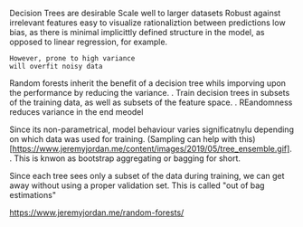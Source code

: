 Decision Trees are desirable
    Scale well to larger datasets
    Robust against irrelevant features
    easy to visualize rationaliztion between predictions
    low bias, as there is minimal implicittly defined structure in the model, as opposed to linear regression, for example. 

    However, prone to high variance
    will overfit noisy data


Random forests inherit the benefit of a decision tree whils imporving upon the performance by reducing the variance. 
    . Train decision trees in subsets of the training data, as well as subsets of the feature space. 
    . REandomness reduces variance in the end meodel 
    

Since its non-parametrical, model behaviour varies significatnylu depending on which data was used for training. 
(Sampling can help with this)[https://www.jeremyjordan.me/content/images/2019/05/tree_ensemble.gif]. 
    . This is knwon as bootstrap aggregating or bagging for short. 

Since each tree sees only a subset of the data during training, we can get away without using a proper validation set. This is called "out of bag estimations"

https://www.jeremyjordan.me/random-forests/
